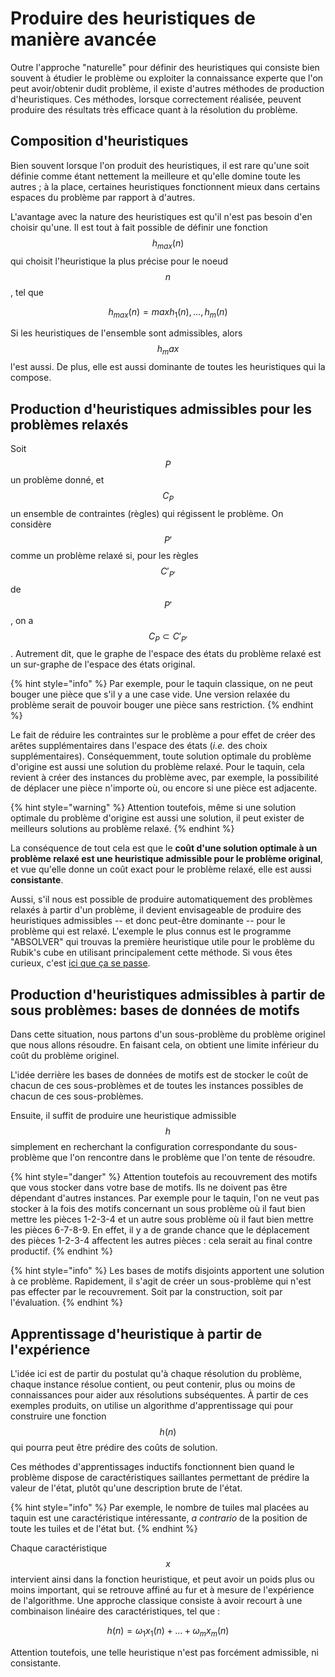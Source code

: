 # Produire des heuristiques de manière avancée

Outre l'approche "naturelle" pour définir des heuristiques qui consiste bien souvent à étudier le problème ou exploiter la connaissance experte que l'on peut avoir/obtenir dudit problème, il existe d'autres méthodes de production d'heuristiques. Ces méthodes, lorsque correctement réalisée, peuvent produire des résultats très efficace quant à la résolution du problème.

## Composition d'heuristiques
Bien souvent lorsque l'on produit des heuristiques, il est rare qu'une soit définie comme étant nettement la meilleure et qu'elle domine toute les autres ; à la place, certaines heuristiques fonctionnent mieux dans certains espaces du problème par rapport à d'autres.

L'avantage avec la nature des heuristiques est qu'il n'est pas besoin d'en choisir qu'une. Il est tout à fait possible de définir une fonction $$h_{max}(n)$$ qui choisit l'heuristique la plus précise pour le noeud $$n$$, tel que 

$$
h_{max}(n) = max{h_1(n),\dots,h_m(n)}
$$

Si les heuristiques de l'ensemble sont admissibles, alors $$h_max$$ l'est aussi. De plus, elle est aussi dominante de toutes les heuristiques qui la compose.

## Production d'heuristiques admissibles pour les problèmes relaxés
Soit $$P$$ un problème donné, et $$C_P$$ un ensemble de contraintes (règles) qui régissent le problème. On considère $$P'$$ comme un problème relaxé si, pour les règles $$C'_{P'}$$ de $$P'$$, on a $$C_P \subset C'_{P'}$$. Autrement dit, que le graphe de l'espace des états du problème relaxé est un sur-graphe de l'espace des états original.

{% hint style="info" %}
Par exemple, pour le taquin classique, on ne peut bouger une pièce que s'il y a une case vide. Une version relaxée du problème serait de pouvoir bouger une pièce sans restriction.
{% endhint %}

Le fait de réduire les contraintes sur le problème a pour effet de créer des arêtes supplémentaires dans l'espace des états (*i.e.* des choix supplémentaires). Conséquemment, toute solution optimale du problème d'origine est aussi une solution du problème relaxé. Pour le taquin, cela revient à créer des instances du problème avec, par exemple, la possibilité de déplacer une pièce n'importe où, ou encore si une pièce est adjacente.

{% hint style="warning" %}
Attention toutefois, même si une solution optimale du problème d'origine est aussi une solution, il peut exister de meilleurs solutions au problème relaxé.
{% endhint %}

La conséquence de tout cela est que le **coût d'une solution optimale à un problème relaxé est une heuristique admissible pour le problème original**, et vue qu'elle donne un coût exact pour le problème relaxé, elle est aussi **consistante**.

Aussi, s'il nous est possible de produire automatiquement des problèmes relaxés à partir d'un problème, il devient envisageable de produire des heuristiques admissibles -- et donc peut-être dominante -- pour le problème qui est relaxé. L'exemple le plus connus est le programme "ABSOLVER" qui trouvas la première heuristique utile pour le problème du Rubik's cube en utilisant principalement cette méthode. Si vous êtes curieux, c'est [ici que ça se passe](http://web.mit.edu/6.034/wwwbob/absolver.pdf).

## Production d'heuristiques admissibles à partir de sous problèmes: bases de données de motifs
Dans cette situation, nous partons d'un sous-problème du problème originel que nous allons résoudre. En faisant cela, on obtient une limite inférieur du coût du problème originel.

L'idée derrière les bases de données de motifs est de stocker le coût de chacun de ces sous-problèmes et de toutes les instances possibles de chacun de ces sous-problèmes.

Ensuite, il suffit de produire une heuristique admissible $$h$$ simplement en recherchant la configuration correspondante du sous-problème que l'on rencontre dans le problème que l'on tente de résoudre.

{% hint style="danger" %}
Attention toutefois au recouvrement des motifs que vous stocker dans votre base de motifs. Ils ne doivent pas être dépendant d'autres instances. Par exemple pour le taquin, l'on ne veut pas stocker à la fois des motifs concernant un sous problème où il faut bien mettre les pièces 1-2-3-4 et un autre sous problème où il faut bien mettre les pièces 6-7-8-9. En effet, il y a de grande chance que le déplacement des pièces 1-2-3-4 affectent les autres pièces : cela serait au final contre productif.
{% endhint %}

{% hint style="info" %}
Les bases de motifs disjoints apportent une solution à ce problème. Rapidement, il s'agit de créer un sous-problème qui n'est pas effecter par le recouvrement. Soit par la construction, soit par l'évaluation.
{% endhint %}

## Apprentissage d'heuristique à partir de l'expérience
L'idée ici est de partir du postulat qu'à chaque résolution du problème, chaque instance résolue contient, ou peut contenir, plus ou moins de connaissances pour aider aux résolutions subséquentes. À partir de ces exemples produits, on utilise un algorithme d'apprentissage qui pour construire une fonction $$h(n)$$ qui pourra peut être prédire des coûts de solution.

Ces méthodes d'apprentissages inductifs fonctionnent bien quand le problème dispose de caractéristiques saillantes permettant de prédire la valeur de l'état, plutôt qu'une description brute de l'état.

{% hint style="info" %}
Par exemple, le nombre de tuiles mal placées au taquin est une caractéristique intéressante, *a contrario* de la position de toute les tuiles et de l'état but.
{% endhint %}

Chaque caractéristique $$x$$ intervient ainsi dans la fonction heuristique, et peut avoir un poids plus ou moins important, qui se retrouve affiné au fur et à mesure de l'expérience de l'algorithme. Une approche classique consiste à avoir recourt à une combinaison linéaire des caractéristiques, tel que :

$$
h(n) = \omega_1 x_1(n) + \dots + \omega_m x_m(n)
$$

Attention toutefois, une telle heuristique n'est pas forcément admissible, ni consistante.

<!-- composition d'heuristique

p113 + un peu d'histoire Un peu d'actualité (le pb des N reines et la nouvelle borne mathématique, principe de compartimentation d'espace, etc)
Production automatique d'heuristique
    ABSOLVER p112
    BIBI'S idea? Avec Jérémie, nous réfléchissons à des approches logiques pour créer de nouvelles heuristiques représentatives du domaine.
Apprentissage d'heuristique à partir de l'expérience
    p 114 -->

